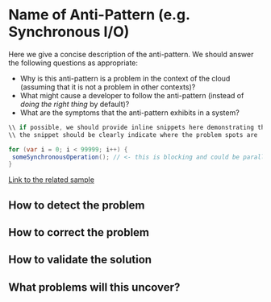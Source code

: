 # Name of Anti-Pattern (e.g. Synchronous I/O)

Here we give a concise description of the anti-pattern. We should answer the following questions as appropriate:
- Why is this anti-pattern is a problem in the context of the cloud (assuming that it is not a problem in other contexts)?
- What might cause a developer to follow the anti-pattern (instead of _doing the right thing_ by default)?
- What are the symptoms that the anti-pattern exhibits in a system? 

``` C#
\\ if possible, we should provide inline snippets here demonstrating the anti-pattern
\\ the snippet should be clearly indicate where the problem spots are

for (var i = 0; i < 99999; i++) {
 someSynchronousOperation(); // <- this is blocking and could be parallelized!
}
```
[Link to the related sample][fullDemonstrationOfProblem]

## How to detect the problem

## How to correct the problem

## How to validate the solution

## What problems will this uncover?


[fullDemonstrationOfProblem]: http://github.com/mspnp/performance-optimization/xyz
